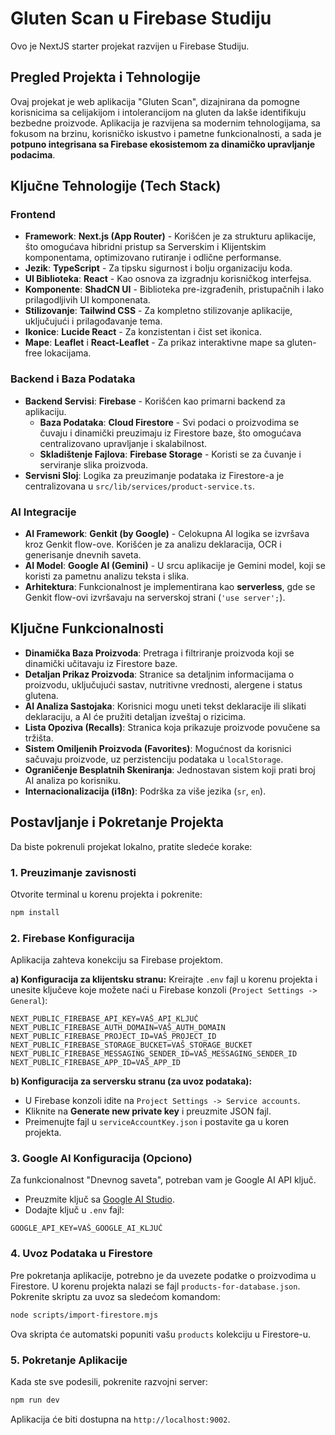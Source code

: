 # Gluten Scan u Firebase Studiju

Ovo je NextJS starter projekat razvijen u Firebase Studiju.

## Pregled Projekta i Tehnologije

Ovaj projekat je web aplikacija "Gluten Scan", dizajnirana da pomogne korisnicima sa celijakijom i intolerancijom na gluten da lakše identifikuju bezbedne proizvode. Aplikacija je razvijena sa modernim tehnologijama, sa fokusom na brzinu, korisničko iskustvo i pametne funkcionalnosti, a sada je **potpuno integrisana sa Firebase ekosistemom za dinamičko upravljanje podacima**.

## Ključne Tehnologije (Tech Stack)

### Frontend
*   **Framework**: **Next.js (App Router)** - Korišćen je za strukturu aplikacije, što omogućava hibridni pristup sa Serverskim i Klijentskim komponentama, optimizovano rutiranje i odlične performanse.
*   **Jezik**: **TypeScript** - Za tipsku sigurnost i bolju organizaciju koda.
*   **UI Biblioteka**: **React** - Kao osnova za izgradnju korisničkog interfejsa.
*   **Komponente**: **ShadCN UI** - Biblioteka pre-izgrađenih, pristupačnih i lako prilagodljivih UI komponenata.
*   **Stilizovanje**: **Tailwind CSS** - Za kompletno stilizovanje aplikacije, uključujući i prilagođavanje tema.
*   **Ikonice**: **Lucide React** - Za konzistentan i čist set ikonica.
*   **Mape**: **Leaflet** i **React-Leaflet** - Za prikaz interaktivne mape sa gluten-free lokacijama.

### Backend i Baza Podataka
*   **Backend Servisi**: **Firebase** - Korišćen kao primarni backend za aplikaciju.
    *   **Baza Podataka**: **Cloud Firestore** - Svi podaci o proizvodima se čuvaju i dinamički preuzimaju iz Firestore baze, što omogućava centralizovano upravljanje i skalabilnost.
    *   **Skladištenje Fajlova**: **Firebase Storage** - Koristi se za čuvanje i serviranje slika proizvoda.
*   **Servisni Sloj**: Logika za preuzimanje podataka iz Firestore-a je centralizovana u `src/lib/services/product-service.ts`.

### AI Integracije
*   **AI Framework**: **Genkit (by Google)** - Celokupna AI logika se izvršava kroz Genkit flow-ove. Korišćen je za analizu deklaracija, OCR i generisanje dnevnih saveta.
*   **AI Model**: **Google AI (Gemini)** - U srcu aplikacije je Gemini model, koji se koristi za pametnu analizu teksta i slika.
*   **Arhitektura**: Funkcionalnost je implementirana kao **serverless**, gde se Genkit flow-ovi izvršavaju na serverskoj strani (`'use server';`).

## Ključne Funkcionalnosti

*   **Dinamička Baza Proizvoda**: Pretraga i filtriranje proizvoda koji se dinamički učitavaju iz Firestore baze.
*   **Detaljan Prikaz Proizvoda**: Stranice sa detaljnim informacijama o proizvodu, uključujući sastav, nutritivne vrednosti, alergene i status glutena.
*   **AI Analiza Sastojaka**: Korisnici mogu uneti tekst deklaracije ili slikati deklaraciju, a AI će pružiti detaljan izveštaj o rizicima.
*   **Lista Opoziva (Recalls)**: Stranica koja prikazuje proizvode povučene sa tržišta.
*   **Sistem Omiljenih Proizvoda (Favorites)**: Mogućnost da korisnici sačuvaju proizvode, uz perzistenciju podataka u `localStorage`.
*   **Ograničenje Besplatnih Skeniranja**: Jednostavan sistem koji prati broj AI analiza po korisniku.
*   **Internacionalizacija (i18n)**: Podrška za više jezika (`sr`, `en`).

## Postavljanje i Pokretanje Projekta

Da biste pokrenuli projekat lokalno, pratite sledeće korake:

### 1. Preuzimanje zavisnosti
Otvorite terminal u korenu projekta i pokrenite:
```bash
npm install
```

### 2. Firebase Konfiguracija
Aplikacija zahteva konekciju sa Firebase projektom.

**a) Konfiguracija za klijentsku stranu:**
Kreirajte `.env` fajl u korenu projekta i unesite ključeve koje možete naći u Firebase konzoli (`Project Settings -> General`):
```env
NEXT_PUBLIC_FIREBASE_API_KEY=VAŠ_API_KLJUČ
NEXT_PUBLIC_FIREBASE_AUTH_DOMAIN=VAŠ_AUTH_DOMAIN
NEXT_PUBLIC_FIREBASE_PROJECT_ID=VAŠ_PROJECT_ID
NEXT_PUBLIC_FIREBASE_STORAGE_BUCKET=VAŠ_STORAGE_BUCKET
NEXT_PUBLIC_FIREBASE_MESSAGING_SENDER_ID=VAŠ_MESSAGING_SENDER_ID
NEXT_PUBLIC_FIREBASE_APP_ID=VAŠ_APP_ID
```

**b) Konfiguracija za serversku stranu (za uvoz podataka):**
*   U Firebase konzoli idite na `Project Settings -> Service accounts`.
*   Kliknite na **Generate new private key** i preuzmite JSON fajl.
*   Preimenujte fajl u `serviceAccountKey.json` i postavite ga u koren projekta.

### 3. Google AI Konfiguracija (Opciono)
Za funkcionalnost "Dnevnog saveta", potreban vam je Google AI API ključ.
*   Preuzmite ključ sa [Google AI Studio](https://aistudio.google.com/app/apikey).
*   Dodajte ključ u `.env` fajl:
```env
GOOGLE_API_KEY=VAŠ_GOOGLE_AI_KLJUČ
```

### 4. Uvoz Podataka u Firestore
Pre pokretanja aplikacije, potrebno je da uvezete podatke o proizvodima u Firestore. U korenu projekta nalazi se fajl `products-for-database.json`.
Pokrenite skriptu za uvoz sa sledećom komandom:
```bash
node scripts/import-firestore.mjs
```
Ova skripta će automatski popuniti vašu `products` kolekciju u Firestore-u.

### 5. Pokretanje Aplikacije
Kada ste sve podesili, pokrenite razvojni server:
```bash
npm run dev
```
Aplikacija će biti dostupna na `http://localhost:9002`.
